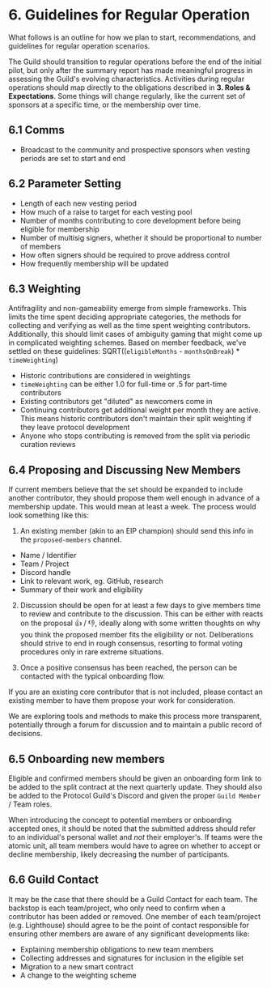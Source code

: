 # 6. Guidelines for Regular Operation

What follows is an outline for how we plan to start, recommendations, and guidelines for regular operation scenarios.

The Guild should transition to regular operations before the end of the initial pilot, but only after the summary report has made meaningful progress in assessing the Guild's evolving characteristics. Activities during regular operations should map directly to the obligations described in **3. Roles & Expectations**. Some things will change regularly, like the current set of sponsors at a specific time, or the membership over time.

## 6.1 Comms
- Broadcast to the community and prospective sponsors when vesting periods are set to start and end

## 6.2 Parameter Setting

  - Length of each new vesting period
  - How much of a raise to target for each vesting pool
  - Number of months contributing to core development before being eligible for membership
  - Number of multisig signers, whether it should be proportional to number of members
  - How often signers should be required to prove address control
  - How frequently membership will be updated

## 6.3 Weighting

Antifragility and non-gameability emerge from simple frameworks. This limits the time spent deciding appropriate categories, the methods for collecting and verifying  as well as the time spent weighting contributors. Additionally, this should limit cases of ambiguity gaming that might come up in complicated weighting schemes. Based on member feedback, we've settled on these guidelines: SQRT((`eligibleMonths` - `monthsOnBreak`) * `timeWeighting`)

  - Historic contributions are considered in weightings
  - `timeWeighting` can be either 1.0 for full-time or .5 for part-time contributors
  - Existing contributors get "diluted" as newcomers come in
  - Continuing contributors get additional weight per month they are active. This means historic contributors don't maintain their split weighting if they leave protocol development
  - Anyone who stops contributing is removed from the split via periodic curation reviews

## 6.4 Proposing and Discussing New Members

If current members believe that the set should be expanded to include another contributor, they should propose them well enough in advance of a membership update. This would mean at least a week. The process would look something like this:

1. An existing member (akin to an EIP champion) should send this info in the `proposed-members` channel.

- Name / Identifier
- Team / Project
- Discord handle
- Link to relevant work, eg. GitHub, research
- Summary of their work and eligibility

2. Discussion should be open for at least a few days to give members time to review and contribute to the discussion. This can be either with reacts on the proposal 👍 / 👎, ideally along with some written thoughts on why you think the proposed member fits the eligibility or not. Deliberations should strive to end in rough consensus, resorting to formal voting procedures only in rare extreme situations.

3. Once a positive consensus has been reached, the person can be contacted with the typical onboarding flow. 

If you are an existing core contributor that is not included, please contact an existing member to have them propose your work for consideration. 

We are exploring tools and methods to make this process more transparent, potentially through a forum for discussion and to maintain a public record of decisions.

## 6.5 Onboarding new members

Eligible and confirmed members should be given an onboarding form link to be added to the split contract at the next quarterly update. They should also be added to the Protocol Guild's Discord and given the proper `Guild Member` / Team roles.

When introducing the concept to potential members or onboarding accepted ones, it should be noted that the submitted address should refer to an individual's personal wallet and *not* their employer's. If teams were the atomic unit, all team members would have to agree on whether to accept or decline membership, likely decreasing the number of participants.

## 6.6 Guild Contact

It may be the case that there should be a Guild Contact for each team. The backstop is each team/project, who only need to confirm when a contributor has been added or removed. One member of each team/project (e.g. Lighthouse) should agree to be the point of contact responsible for ensuring other members are aware of any significant developments like:

- Explaining membership obligations to new team members
- Collecting addresses and signatures for inclusion in the eligible set
- Migration to a new smart contract
- A change to the weighting scheme
